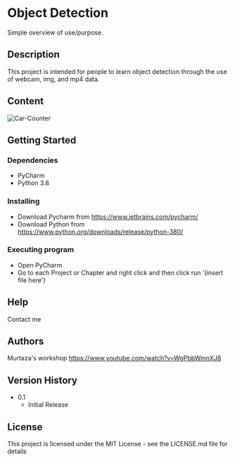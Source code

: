 # Object Detection

Simple overview of use/purpose.

## Description

This project is intended for people to learn object detection through the use of webcam, img, and mp4 data.

## Content

![Car-Counter](images/car-counter.png)


## Getting Started

### Dependencies

* PyCharm
* Python 3.8

### Installing

* Download Pycharm from https://www.jetbrains.com/pycharm/
* Download Python from https://www.python.org/downloads/release/python-380/

### Executing program

* Open PyCharm
* Go to each Project or Chapter and right click and then click run '(insert file here')

## Help

Contact me

## Authors

Murtaza's workshop 
https://www.youtube.com/watch?v=WgPbbWmnXJ8

<!-- ex. Dominique Pizzie  
ex. [@DomPizzie](https://twitter.com/dompizzie) -->

## Version History

<!-- * 0.2
    * Various bug fixes and optimizations
    * See [commit change]() or See [release history]() -->
* 0.1
    * Initial Release

## License

This project is licensed under the MIT License - see the LICENSE.md file for details

<!-- ## Acknowledgments

Inspiration, code snippets, etc.
* [awesome-readme](https://github.com/matiassingers/awesome-readme)
* [PurpleBooth](https://gist.github.com/PurpleBooth/109311bb0361f32d87a2)
* [dbader](https://github.com/dbader/readme-template)
* [zenorocha](https://gist.github.com/zenorocha/4526327)
* [fvcproductions](https://gist.github.com/fvcproductions/1bfc2d4aecb01a834b46) -->
